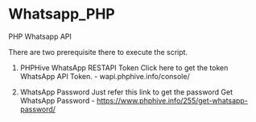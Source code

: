 # Whatsapp_PHP
PHP Whatsapp API 

There are two prerequisite there to execute the script. 

1. PHPHive WhatsApp RESTAPI Token
Click here to get the token WhatsApp API Token. - wapi.phphive.info/console/

2. WhatsApp Password
Just refer this link to get the password Get WhatsApp Password - https://www.phphive.info/255/get-whatsapp-password/
